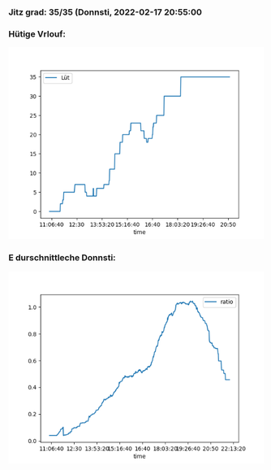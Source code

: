### Jitz grad: 35/35 (Donnsti, 2022-02-17 20:55:00

### Hütige Vrlouf:
![Graph](Today.png)

### E durschnittleche Donnsti:
![Graph](Donnsti.png)